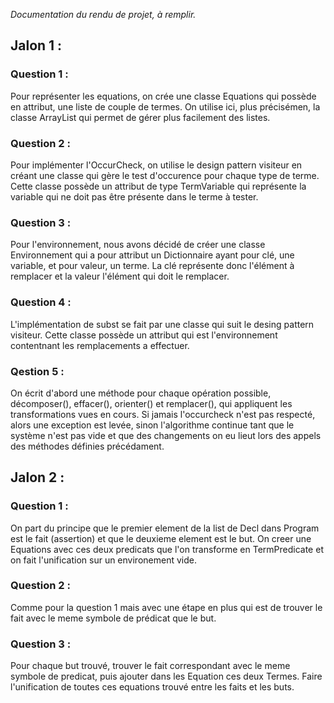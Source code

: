 _Documentation du rendu de projet, à remplir._
## Jalon 1 :
### Question 1 :
Pour représenter les equations, on crée une classe Equations qui possède en attribut, une liste de couple de termes. On utilise ici, plus précisémen, la classe ArrayList qui permet de gérer plus facilement des listes.

### Question 2 :
Pour implémenter l'OccurCheck, on utilise le design pattern visiteur en créant une classe qui gère le test d'occurence pour chaque type de terme. Cette classe possède un attribut de type TermVariable qui représente la variable qui ne doit pas être présente dans le terme à tester.

### Question 3 :
Pour l'environnement, nous avons décidé de créer une classe Environnement qui a pour attribut un Dictionnaire ayant pour clé, une variable, et pour valeur, un terme. La clé représente donc l'élément à remplacer et la valeur l'élément qui doit le remplacer.

### Question 4 :
L'implémentation de subst se fait par une classe qui suit le desing pattern visiteur. Cette classe possède un attribut qui est l'environnement contentnant les remplacements a effectuer.

### Qestion 5 :
On écrit d'abord une méthode pour chaque opération possible, décomposer(), effacer(), orienter() et remplacer(), qui appliquent les transformations vues en cours. Si jamais l'occurcheck n'est pas respecté, alors une exception est levée, sinon l'algorithme continue tant que le système n'est pas vide et que des changements on eu lieut lors des appels des méthodes définies précédament.

## Jalon 2 :
### Question 1 :
On part du principe que le premier element de la list de Decl dans Program est le fait (assertion) et que le deuxieme element est le but. On creer une Equations avec ces deux predicats que l'on transforme en TermPredicate et on fait l'unification sur un environement vide.

### Question 2 :
Comme pour la question 1 mais avec une étape en plus qui est de trouver le fait avec le meme symbole de prédicat que le but.

### Question 3 :
Pour chaque but trouvé, trouver le fait correspondant avec le meme symbole de predicat, puis ajouter dans les Equation ces deux Termes.
Faire l'unification de toutes ces equations trouvé entre les faits et les buts.